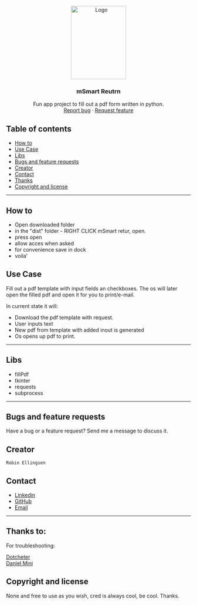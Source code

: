 <p align="center">
  <a href="pdf">
    <a href="https://ibb.co/LZ360jt"><img src="https://upload.wikimedia.org/wikipedia/commons/thumb/8/87/PDF_file_icon.svg/1200px-PDF_file_icon.svg.png" alt="Logo" border="0" height="200px" width="150"></a>
  </a>

  <h3 align="center">mSmart Reutrn</h3>

  <p align="center">
    Fun app project to fill out a pdf form written in python. 
    <br>
    <a href="https://reponame/issues/new?template=bug.md">Report bug</a>
    ·
    <a href="https://reponame/issues/new?template=feature.md&labels=feature">Request feature</a>
  </p>


## Table of contents
- [How to](#how-to)
- [Use Case](#Use-Case)
- [Libs](#Libs)
- [Bugs and feature requests](#bugs-and-feature-requests)
- [Creator](#creator)
- [Contact](#contact)
- [Thanks](#thanks)
- [Copyright and license](#copyright-and-license)
---
## How to
- Open downloaded folder
- in the "dist" folder - RIGHT CLICK mSmart retur, open.
- press open
- allow acces when asked
- for convenience save in dock
-  voila'

## Use Case
Fill out a pdf template with input fields an checkboxes. The os will later open the filled pdf and open it for you to print/e-mail.

In current state it will:
- Download the pdf template with request.
- User inputs text
- New pdf from template with added inout is generated
- Os opens up pdf to print.


---
## Libs
- fillPdf
- tkinter
- requests
- subprocess



---
## Bugs and feature requests

Have a bug or a feature request? Send me a message to discuss it.


## Creator

    Robin Ellingsen
## Contact


- <a href="https://www.linkedin.com/in/iotrobban/">Linkedin</a>
- <a href="https://github.com/ascoolarobban">GitHub</a>
- [Email]("robin@fauxdelorean.com")
---
## Thanks to:
For troubleshooting:

[Dotcheter](https://github.com/dotchetter) <br>
[Daniel Mini](https://github.com/CodeByMini)

## Copyright and license
None and free to use as you wish, cred is always cool, be cool.
Thanks.
